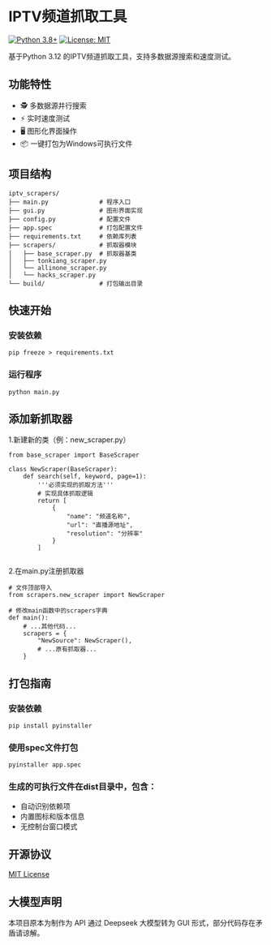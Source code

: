 # IPTV频道抓取工具

[![Python 3.8+](https://img.shields.io/badge/python-3.8%2B-blue.svg)](https://www.python.org/)
[![License: MIT](https://img.shields.io/badge/License-MIT-yellow.svg)](https://opensource.org/licenses/MIT)

基于Python 3.12 的IPTV频道抓取工具，支持多数据源搜索和速度测试。

## 功能特性

- 🕵️ 多数据源并行搜索
- ⚡ 实时速度测试
- 🖥️ 图形化界面操作
- 📦 一键打包为Windows可执行文件

## 项目结构

```text
iptv_scrapers/
├── main.py              # 程序入口
├── gui.py               # 图形界面实现
├── config.py            # 配置文件
├── app.spec             # 打包配置文件
├── requirements.txt     # 依赖库列表
├── scrapers/            # 抓取器模块
│   ├── base_scraper.py  # 抓取器基类
│   ├── tonkiang_scraper.py 
│   └── allinone_scraper.py
│   └── hacks_scraper.py
└── build/               # 打包输出目录
```
## 快速开始
### 安装依赖
```text
pip freeze > requirements.txt
```
### 运行程序
```text
python main.py
```
## 添加新抓取器
1.新建新的类（例：new_scraper.py）
```text
from base_scraper import BaseScraper

class NewScraper(BaseScraper):
    def search(self, keyword, page=1):
        '''必须实现的抓取方法'''
        # 实现具体抓取逻辑
        return [
            {
                "name": "频道名称",
                "url": "直播源地址", 
                "resolution": "分辨率"
            }
        ]
        
```
2.在main.py注册抓取器
```text
# 文件顶部导入
from scrapers.new_scraper import NewScraper

# 修改main函数中的scrapers字典
def main():
    # ...其他代码...
    scrapers = {
        "NewSource": NewScraper(),
        # ...原有抓取器...
    }
```
## 打包指南
### 安装依赖
```text
pip install pyinstaller
```
### 使用spec文件打包
```text
pyinstaller app.spec
```
### 生成的可执行文件在dist目录中，包含：
- 自动识别依赖项
- 内置图标和版本信息
- 无控制台窗口模式

## 开源协议
[MIT License](https://opensource.org/licenses/MIT)
## 大模型声明
本项目原本为制作为 API 通过 Deepseek 大模型转为 GUI 形式，部分代码存在矛盾请谅解。